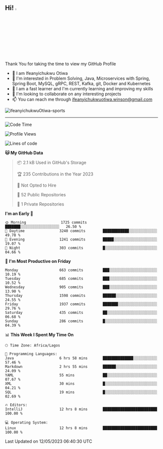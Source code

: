<!-- BLOG-POST-LIST:START --><!-- BLOG-POST-LIST:END -->

## Hi! <img src="https://media.giphy.com/media/hvRJCLFzcasrR4ia7z/giphy.gif" width="4%"> 

Thank You for taking the time to view my GitHub Profile

- 👋 I am Ifeanyichukwu Otiwa
- 👀 I'm interested in Problem Solving, Java, Microservices with Spring, Spring Boot, MySQL, gRPC, REST, Kafka, git, Docker and Kubernetes
- 🌱 I am a fast learner and I'm currently learning and improving my skills
- 💞️ I'm looking to collaborate on any interesting projects
- 📫 You can reach me through ifeanyichukwuotiwa.winson@gmail.com

<p align="left" marginTop="10px"> <img src="https://komarev.com/ghpvc/?username=ifeanyichukwuOtiwa-sports&label=Profile%20views&color=0e75b6&style=for-the-badge" alt="ifeanyichukwuOtiwa-sports" /> </p>

***

<!--START_SECTION:waka-->
![Code Time](http://img.shields.io/badge/Code%20Time-1%2C365%20hrs%2026%20mins-blue)

![Profile Views](http://img.shields.io/badge/Profile%20Views-0-blue)

![Lines of code](https://img.shields.io/badge/From%20Hello%20World%20I%27ve%20Written-2.1%20million%20lines%20of%20code-blue)

**🐱 My GitHub Data** 

> 📦 2.1 kB Used in GitHub's Storage 
 > 
> 🏆 235 Contributions in the Year 2023
 > 
> 🚫 Not Opted to Hire
 > 
> 📜 52 Public Repositories 
 > 
> 🔑 1 Private Repositories 
 > 
**I'm an Early 🐤** 

```text
🌞 Morning                1725 commits        ███████░░░░░░░░░░░░░░░░░░   26.50 % 
🌆 Daytime                3240 commits        ████████████░░░░░░░░░░░░░   49.78 % 
🌃 Evening                1241 commits        █████░░░░░░░░░░░░░░░░░░░░   19.07 % 
🌙 Night                  303 commits         █░░░░░░░░░░░░░░░░░░░░░░░░   04.66 % 
```
📅 **I'm Most Productive on Friday** 

```text
Monday                   663 commits         ███░░░░░░░░░░░░░░░░░░░░░░   10.19 % 
Tuesday                  685 commits         ███░░░░░░░░░░░░░░░░░░░░░░   10.52 % 
Wednesday                905 commits         ███░░░░░░░░░░░░░░░░░░░░░░   13.90 % 
Thursday                 1598 commits        ██████░░░░░░░░░░░░░░░░░░░   24.55 % 
Friday                   1937 commits        ███████░░░░░░░░░░░░░░░░░░   29.76 % 
Saturday                 435 commits         ██░░░░░░░░░░░░░░░░░░░░░░░   06.68 % 
Sunday                   286 commits         █░░░░░░░░░░░░░░░░░░░░░░░░   04.39 % 
```


📊 **This Week I Spent My Time On** 

```text
🕑︎ Time Zone: Africa/Lagos

💬 Programming Languages: 
Java                     6 hrs 58 mins       ██████████████░░░░░░░░░░░   57.46 % 
Markdown                 2 hrs 55 mins       ██████░░░░░░░░░░░░░░░░░░░   24.09 % 
YAML                     55 mins             ██░░░░░░░░░░░░░░░░░░░░░░░   07.67 % 
XML                      30 mins             █░░░░░░░░░░░░░░░░░░░░░░░░   04.21 % 
SQL                      19 mins             █░░░░░░░░░░░░░░░░░░░░░░░░   02.69 % 

🔥 Editors: 
IntelliJ                 12 hrs 8 mins       █████████████████████████   100.00 % 

💻 Operating System: 
Linux                    12 hrs 8 mins       █████████████████████████   100.00 % 
```


 Last Updated on 12/05/2023 06:40:30 UTC
<!--END_SECTION:waka-->

<!--
<p align="center">
![trophy](https://github-profile-trophy.vercel.app/?username=ifeanyichukwuOtiwa-sports&theme=onedark) (https://github.com/ryo-ma/github-profile-trophy)
</p>
-->

<!---
ifeanyi-otiwa/ifeanyi-otiwa is a ✨ special ✨ repository because its `README.md` (this file) appears on your GitHub profile.
You can click the Preview link to take a look at your changes.
--->

